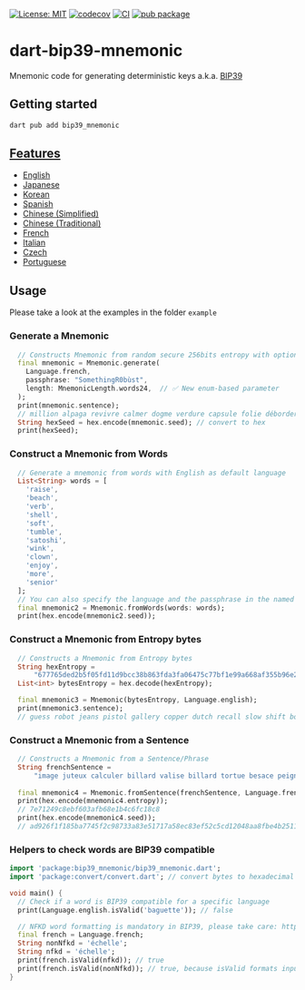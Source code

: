 [![License: MIT](https://img.shields.io/badge/License-MIT-blue.svg)](https://opensource.org/license/mit)
[![codecov](https://codecov.io/gh/ethicnology/dart-bip39-mnemonic/branch/main/graph/badge.svg)](https://codecov.io/gh/ethicnology/dart-bip39-mnemonic)
[![CI](https://github.com/ethicnology/dart-bip39-mnemonic/actions/workflows/dart.yml/badge.svg)](https://github.com/ethicnology/dart-bip39-mnemonic/actions/workflows/dart.yml)
[![pub package](https://img.shields.io/pub/v/bip39_mnemonic.svg)](https://pub.dartlang.org/packages/bip39_mnemonic)

# dart-bip39-mnemonic
Mnemonic code for generating deterministic keys a.k.a. [BIP39](https://github.com/bitcoin/bips/blob/master/bip-0039.mediawiki)  

## Getting started
```sh
dart pub add bip39_mnemonic
```


## [Features](https://github.com/bitcoin/bips/blob/master/bip-0039/bip-0039-wordlists.md)
* [English](https://github.com/bitcoin/bips/blob/master/bip-0039/english.txt)
* [Japanese](https://github.com/bitcoin/bips/blob/master/bip-0039/japanese.txt)
* [Korean](https://github.com/bitcoin/bips/blob/master/bip-0039/korean.txt)
* [Spanish](https://github.com/bitcoin/bips/blob/master/bip-0039/spanish.txt)
* [Chinese (Simplified)](https://github.com/bitcoin/bips/blob/master/bip-0039/chinese_simplified.txt)
* [Chinese (Traditional)](https://github.com/bitcoin/bips/blob/master/bip-0039/chinese_traditional.txt)
* [French](https://github.com/bitcoin/bips/blob/master/bip-0039/french.txt)
* [Italian](https://github.com/bitcoin/bips/blob/master/bip-0039/italian.txt)
* [Czech](https://github.com/bitcoin/bips/blob/master/bip-0039/czech.txt)
* [Portuguese](https://github.com/bitcoin/bips/blob/master/bip-0039/portuguese.txt)

## Usage

Please take a look at the examples in the folder `example`

### Generate a Mnemonic
```dart
  // Constructs Mnemonic from random secure 256bits entropy with optional passphrase
  final mnemonic = Mnemonic.generate(
    Language.french,
    passphrase: "SomethingR0bùst",
    length: MnemonicLength.words24,  // ✅ New enum-based parameter
  );
  print(mnemonic.sentence);
  // million alpaga revivre calmer dogme verdure capsule folie déborder facette lanceur saboter recycler tripler symbole savant rieur jeudi outrager volume situer jardin civil reculer
  String hexSeed = hex.encode(mnemonic.seed); // convert to hex
  print(hexSeed);
```

### Construct a Mnemonic from Words
```dart
  // Generate a mnemonic from words with English as default language
  List<String> words = [
    'raise',
    'beach',
    'verb',
    'shell',
    'soft',
    'tumble',
    'satoshi',
    'wink',
    'clown',
    'enjoy',
    'more',
    'senior'
  ];
  // You can also specify the language and the passphrase in the named parameters
  final mnemonic2 = Mnemonic.fromWords(words: words);
  print(hex.encode(mnemonic2.seed));
```

### Construct a Mnemonic from Entropy bytes
```dart
  // Constructs a Mnemonic from Entropy bytes
  String hexEntropy =
      "677765ded2b5f05fd11d9bcc38b863fda3fa06475c77bf1e99a668af355b96e2";
  List<int> bytesEntropy = hex.decode(hexEntropy);

  final mnemonic3 = Mnemonic(bytesEntropy, Language.english);
  print(mnemonic3.sentence);
  // guess robot jeans pistol gallery copper dutch recall slow shift body win distance add buddy moment sample visit hat spend viable punch fortune faith
```

### Construct a Mnemonic from a Sentence
```dart
  // Constructs a Mnemonic from a Sentence/Phrase
  String frenchSentence =
      "image juteux calculer billard valise billard tortue besace peigne corbeau adroit littoral";
      
  final mnemonic4 = Mnemonic.fromSentence(frenchSentence, Language.french);
  print(hex.encode(mnemonic4.entropy));
  // 7e71249c8ebf603afb68e1b4c6fc18c8
  print(hex.encode(mnemonic4.seed));
  // ad926f1f185ba7745f2c98733a83e51717a58ec83ef52c5cd12048aa8fbe4b2511cf12c2a514d2886510f7020b8a0c1c75bedacfbb3b34cd2f3d8d2c038d531e
```

### Helpers to check words are BIP39 compatible
```dart
import 'package:bip39_mnemonic/bip39_mnemonic.dart';
import 'package:convert/convert.dart'; // convert bytes to hexadecimal and vice-versa

void main() {
  // Check if a word is BIP39 compatible for a specific language
  print(Language.english.isValid('baguette')); // false

  // NFKD word formatting is mandatory in BIP39, please take care: https://github.com/flutter/flutter/issues/104927#issuecomment-1141140735
  final french = Language.french;
  String nonNfkd = 'échelle';
  String nfkd = 'échelle';
  print(french.isValid(nfkd)); // true
  print(french.isValid(nonNfkd)); // true, because isValid formats input
}
```

